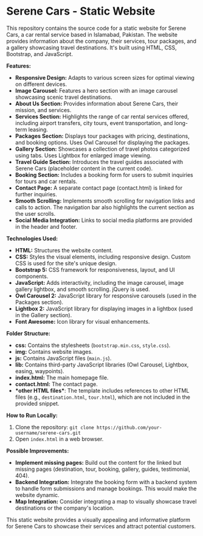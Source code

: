 # Serene Cars - Static Website

This repository contains the source code for a static website for Serene Cars, a car rental service based in Islamabad, Pakistan. The website provides information about the company, their services, tour packages, and a gallery showcasing travel destinations. It's built using HTML, CSS, Bootstrap, and JavaScript.

**Features:**

* **Responsive Design:** Adapts to various screen sizes for optimal viewing on different devices.
* **Image Carousel:**  Features a hero section with an image carousel showcasing scenic travel destinations.
* **About Us Section:** Provides information about Serene Cars, their mission, and services.
* **Services Section:**  Highlights the range of car rental services offered, including airport transfers, city tours, event transportation, and long-term leasing.
* **Packages Section:** Displays tour packages with pricing, destinations, and booking options.  Uses Owl Carousel for displaying the packages.
* **Gallery Section:** Showcases a collection of travel photos categorized using tabs.  Uses Lightbox for enlarged image viewing.
* **Travel Guide Section:** Introduces the travel guides associated with Serene Cars (placeholder content in the current code).
* **Booking Section:** Includes a booking form for users to submit inquiries for tours and car rentals.
* **Contact Page:** A separate contact page (contact.html) is linked for further inquiries.
* **Smooth Scrolling:** Implements smooth scrolling for navigation links and calls to action.  The navigation bar also highlights the current section as the user scrolls.
* **Social Media Integration:**  Links to social media platforms are provided in the header and footer.

**Technologies Used:**

* **HTML:**  Structures the website content.
* **CSS:**  Styles the visual elements, including responsive design.  Custom CSS is used for the site's unique design.
* **Bootstrap 5:**  CSS framework for responsiveness, layout, and UI components.
* **JavaScript:**  Adds interactivity, including the image carousel, image gallery lightbox, and smooth scrolling.  jQuery is used.
* **Owl Carousel 2:**  JavaScript library for responsive carousels (used in the Packages section).
* **Lightbox 2:**  JavaScript library for displaying images in a lightbox (used in the Gallery section).
* **Font Awesome:**  Icon library for visual enhancements.


**Folder Structure:**

* **css:** Contains the stylesheets (`bootstrap.min.css`, `style.css`).
* **img:** Contains website images.
* **js:** Contains JavaScript files (`main.js`).
* **lib:** Contains third-party JavaScript libraries (Owl Carousel, Lightbox, easing, waypoints).
* **index.html:** The main homepage file.
* **contact.html:** The contact page.
* **\*other HTML files\***: The template includes references to other HTML files (e.g., `destination.html`, `tour.html`), which are not included in the provided snippet.



**How to Run Locally:**

1. Clone the repository: `git clone https://github.com/your-username/serene-cars.git`
2. Open `index.html` in a web browser.

**Possible Improvements:**

* **Implement missing pages:** Build out the content for the linked but missing pages (destination, tour, booking, gallery, guides, testimonial, 404).
* **Backend Integration:** Integrate the booking form with a backend system to handle form submissions and manage bookings.  This would make the website dynamic.
* **Map Integration:** Consider integrating a map to visually showcase travel destinations or the company's location.


This static website provides a visually appealing and informative platform for Serene Cars to showcase their services and attract potential customers.
